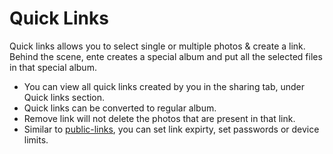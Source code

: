 # Quick Links

Quick links allows you to select single or multiple photos & create a link. Behind the scene, ente creates a special album and put all the selected files in that special album.

-   You can view all quick links created by you in the sharing tab, under Quick links section.
-   Quick links can be converted to regular album.
-   Remove link will not delete the photos that are present in that link.
-   Similar to [public-links](./public-links.md), you can set link expirty, set passwords or device limits.
